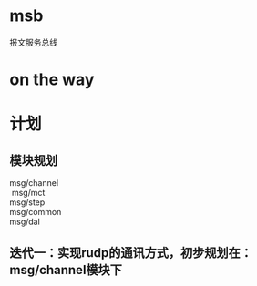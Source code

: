 # msb
报文服务总线

# on the way

# 计划

## 模块规划
  msg/channel<br>
  msg/mct<br>
  msg/step<br>
  msg/common<br>
  msg/dal<br>

## 迭代一：实现rudp的通讯方式，初步规划在：msg/channel模块下

